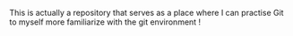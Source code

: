 This is actually a repository that serves as a place where I can practise Git to myself more familiarize with the git environment ! 
